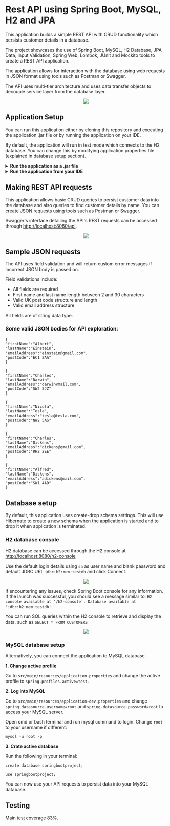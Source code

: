 # Rest API using Spring Boot, MySQL, H2 and JPA

This application builds a simple REST API with CRUD functionality which persists customer details in a database.

The project showcases the use of Spring Boot, MySQL, H2 Database, JPA Data, Input Validation, Spring Web, Lombok, JUnit and Mockito tools to create a REST API application.

The application allows for interaction with the database using web requests in JSON format using tools such as Postman or Swagger.

The API uses multi-tier architecture and uses data transfer objects to decouple service layer from the database layer.

<p align="center">
<img src=https://i.postimg.cc/g2QZ8HV1/ERD-and-flow-drawio.png>
</p>

## Application Setup

You can run this application either by cloning this repository and executing the application .jar file or by running the application on your IDE.

By default, the application will run in test mode which connects to the H2 database. You can change this by modifying application properties file (explained in database setup section).

<details>
<summary><b>Run the application as a .jar file</b></summary>


**1. Download a the .zip archive of the project files**

**2. Run the application**

Open SpringBootProject-0.0.1-SNAPSHOT.jar file from the root directory. Open cmd or bash terminal and run jps command to see if the application is running:

```
jps
```

**3. Exit the application**

To exit the application, run jps command in terminal again:

```
jps
```

Check the running application's ID and run taskkill command with the ID:

```
taskkill -f /PID <Application ID here>
```

This will terminate the application.
</details>

<details>
<summary><b>Run the application from your IDE</b></summary>

**1. Clone the application**

Clone the application:

```
git clone https://github.com/dovydasglb/SpringBootAPI.git
```
**2. Run the application**

Open a bash terminal in project folder and run:

```
mvn spring-boot:run
```

By default this will run the application on <http://localhost:8080>.
</details>

## Making REST API requests

This application allows basic CRUD queries to persist customer data into the database and also queries to find customer details by name. You can create JSON requests using tools such as Postman or Swagger.

Swagger's interface detailing the API's REST requests can be accessed through <http://localhost:8080/api>.

<p align="center">
<img src=https://i.postimg.cc/855DPd2n/Opera-Snapshot-2022-03-15-162952-localhost.png>
</p>

## Sample JSON requests

The API uses field validation and will return custom error messages if incorrect JSON body is passed on.

Field validations include:

+ All fields are required
+ First name and last name length between 2 and 30 characters
+ Valid UK post code structure and length
+ Valid email address structure

All fields are of string data type.

### Some valid JSON bodies for API exploration:

```
{
"firstName":"Albert",
"lastName":"Einstein",
"emailAddress":"einstein@gmail.com",
"postCode":"EC1 2AA"
}
```

```
{
"firstName":"Charles",
"lastName":"Darwin",
"emailAddress":"darwin@mail.com",
"postCode":"SW2 5JZ"
}
```

```
{
"firstName":"Nicola",
"lastName":"Tesla",
"emailAddress":"tesla@tesla.com",
"postCode":"NW2 5AS"
}
```

```
{
"firstName":"Charles",
"lastName":"Dickens",
"emailAddress":"dickens@gmail.com",
"postCode":"RH2 2EE"
}
```

```
{
"firstName":"Alfred",
"lastName":"Dickens",
"emailAddress":"adickens@mail.com",
"postCode":"SW1 4AD"
}
```

## Database setup

By default, this application uses create-drop schema settings. This will use Hibernate to create a new schema when the application is started and to drop it when application is terminated.

### H2 database console

H2 database can be accessed through the H2 console at <http://localhost:8080/h2-console>

Use the default login details using `sa` as user name and blank password and default JDBC URL `jdbc:h2:mem:testdb` and click Connect.

<p align="center">
<img src=https://i.postimg.cc/0j8DW5HS/Opera-Snapshot-2022-03-16-105252-localhost.png>
</p>

If encountering any issues, check Spring Boot console for any information. If the launch was successful, you should see a message similar to: `H2 console available at '/h2-console'. Database available at 'jdbc:h2:mem:testdb'`.

You can run SQL queries within the H2 console to retrieve and display the data, such as `SELECT * FROM CUSTOMERS`

<p align="center">
<img src=https://i.postimg.cc/Ss4MRN4P/Opera-Snapshot-2022-03-16-105221-localhost.png>
</p>

### MySQL database setup

Alternatively, you can connect the application to MySQL database.

**1. Change active profile**

Go to `src/main/resources/application.properties` and change the active profile to `spring.profiles.active=test`.

**2. Log into MySQL**

Go to `src/main/resources/application-dev.properties` and change `spring.datasource.username=root` and `spring.datasource.password=root` to access your MySQL server.

Open cmd or bash terminal and run mysql command to login. Change `root` to your username if different:

```mysql -u root -p```

**3. Crate active database**

Run the following in your terminal:

```create database springbootproject;```

```use springbootproject;```

You can now use your API requests to persist data into your MySQL database.

## Testing

Main test coverage 83%.
